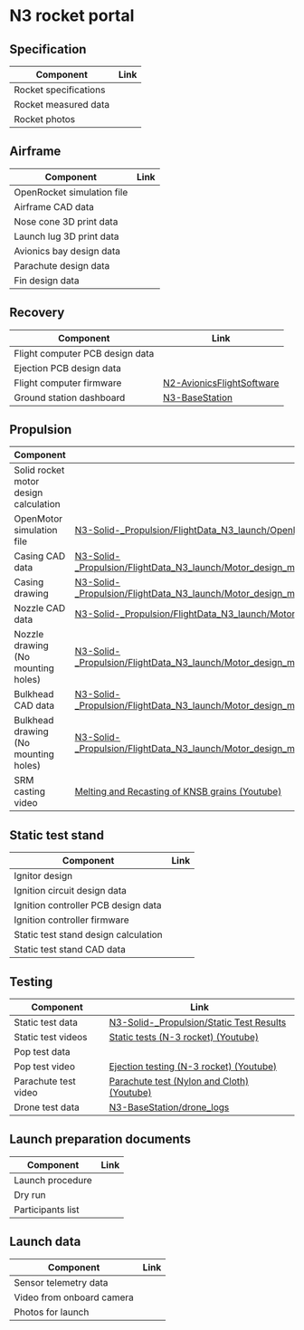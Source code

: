 # N3 rocket portal


## Specification
| Component         | Link  | 
|---|---|
| Rocket specifications | |
| Rocket measured data | |
| Rocket photos | |


## Airframe
| Component         | Link  | 
|---|---|
| OpenRocket simulation file |   |
| Airframe CAD data   |   |
| Nose cone 3D print data| |
| Launch lug 3D print data| |
| Avionics bay design data | |
| Parachute design data | |
| Fin design data | |

## Recovery
| Component         | Link  | 
|---|---|
| Flight computer PCB design data | |
| Ejection PCB design data | |
| Flight computer firmware | [N2-AvionicsFlightSoftware ](https://github.com/nakujaproject/N2-AvionicsFlightSoftware)  |  
| Ground station dashboard | [N3-BaseStation](https://github.com/nakujaproject/N3-BaseStation)  | 


## Propulsion
| Component         | Link  | 
|---|---|
| Solid rocket motor design calculation  |   |  
| OpenMotor simulation file | [N3-Solid-_Propulsion/FlightData_N3_launch/OpenMotor](https://github.com/nakujaproject/N3-Solid-_Propulsion/tree/main/FlightData_N3_launch/OpenMotor)  |  
| Casing CAD data  | [N3-Solid-_Propulsion/FlightData_N3_launch/Motor_design_mildsteel_casing/for_outsourcing/CAD/casing_rev.SLDDRW](https://github.com/nakujaproject/N3-Solid-_Propulsion/blob/main/FlightData_N3_launch/Motor_design_mildsteel_casing/for_outsourcing/CAD/casing_rev.SLDDRW) |  
| Casing drawing  | [N3-Solid-_Propulsion/FlightData_N3_launch/Motor_design_mildsteel_casing/for_outsourcing/casing_ID_69mm/casing_rev.pdf](https://github.com/nakujaproject/N3-Solid-_Propulsion/blob/main/FlightData_N3_launch/Motor_design_mildsteel_casing/for_outsourcing/casing_ID_69mm/casing_rev.pdf) |
| Nozzle CAD data  | [N3-Solid-_Propulsion/FlightData_N3_launch/Motor_design_mildsteel_casing/for_outsourcing/CAD/nozzle7.SLDPRT](https://github.com/nakujaproject/N3-Solid-_Propulsion/blob/main/FlightData_N3_launch/Motor_design_mildsteel_casing/for_outsourcing/CAD/nozzle7.SLDPRT)  |  
| Nozzle drawing (No mounting holes)  |  [N3-Solid-_Propulsion/FlightData_N3_launch/Motor_design_mildsteel_casing/for_outsourcing/casing_ID_69mm/nozzle7.pdf](https://github.com/nakujaproject/N3-Solid-_Propulsion/blob/main/FlightData_N3_launch/Motor_design_mildsteel_casing/for_outsourcing/casing_ID_69mm/nozzle7.pdf) |  
| Bulkhead CAD data | [N3-Solid-_Propulsion/FlightData_N3_launch/Motor_design_mildsteel_casing/for_outsourcing/CAD/bulkhead_rev.SLDDRW](https://github.com/nakujaproject/N3-Solid-_Propulsion/blob/main/FlightData_N3_launch/Motor_design_mildsteel_casing/for_outsourcing/CAD/bulkhead_rev.SLDDRW)  |  
| Bulkhead drawing (No mounting holes) | [N3-Solid-_Propulsion/FlightData_N3_launch/Motor_design_mildsteel_casing/for_outsourcing/casing_ID_69mm/bulkhead_rev.pdf](https://github.com/nakujaproject/N3-Solid-_Propulsion/blob/main/FlightData_N3_launch/Motor_design_mildsteel_casing/for_outsourcing/casing_ID_69mm/bulkhead_rev.pdf)|
| SRM casting video|[Melting and Recasting of KNSB grains (Youtube)](https://www.youtube.com/watch?v=jb04f0nT33g) | 

## Static test stand
| Component         | Link  | 
|---|---|
| Ignitor design | |
| Ignition circuit design data | | 
| Ignition controller PCB design data | |
| Ignition controller firmware | | 
| Static test stand design calculation |  |
| Static test stand CAD data | |


## Testing
| Component         | Link  | 
|---|---|
| Static test data| [N3-Solid-_Propulsion/Static Test Results](https://github.com/nakujaproject/N3-Solid-_Propulsion/tree/main/Static%20Test%20Results) |
| Static test videos | [Static tests (N-3 rocket) (Youtube)](https://www.youtube.com/playlist?list=PLU4mNMcaNBwbbmH-_TkvQtz1neBzYmwhG)| 
| Pop test data| |
| Pop test video| [Ejection testing (N-3 rocket) (Youtube)](https://www.youtube.com/playlist?list=PLU4mNMcaNBwZkfRVIF7I05LBG0w9x6RPQ) |
| Parachute test video| [Parachute test (Nylon and Cloth) (Youtube)](https://www.youtube.com/watch?v=twMw1OR_p1s) |
| Drone test data | [N3-BaseStation/drone_logs](https://github.com/nakujaproject/N3-BaseStation/tree/main/drone_logs) |


## Launch preparation documents
| Component         | Link  | 
|---|---|
| Launch procedure | |
| Dry run | |
| Participants list || 


## Launch data
| Component         | Link  | 
|---|---|
| Sensor telemetry data | |
| Video from onboard camera  | |
| Photos for launch | |



